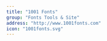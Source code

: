 ```yaml
---
title: "1001 Fonts"
group: "Fonts Tools & Site"
address: "http://www.1001fonts.com"
icon: "1001fonts.svg"
---
```

